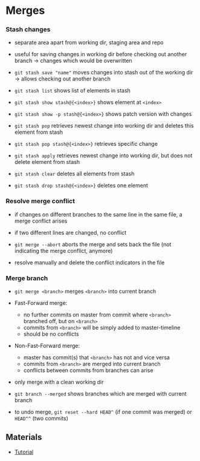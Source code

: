# Merges

### Stash changes

- separate area apart from working dir, staging area and repo
- useful for saving changes in working dir before checking out another branch -> changes which would be overwritten


- `git stash save "name"` moves changes into stash out of the working dir -> allows checking out another branch
- `git stash list` shows list of elements in stash
- `git stash show stash@{<index>}` shows element at `<index>`
- `git stash show -p stash@{<index>}` shows patch version with changes
- `git stash pop` retrieves newest change into working dir and deletes this element from stash
- `git stash pop stash@{<index>}` retrieves specific change
- `git stash apply` retrieves newest change into working dir, but does not delete element from stash
- `git stash clear` deletes all elements from stash
- `git stash drop stash@{<index>}` deletes one element

### Resolve merge conflict

- if changes on different branches to the same line in the same file, a merge conflict arises
- if two different lines are changed, no conflict


- `git merge --abort` aborts the merge and sets back the file (not indicating the merge conflict, anymore)
- resolve manually and delete the conflict indicators in the file

### Merge branch

- `git merge <branch>` merges `<branch>` into current branch


- Fast-Forward merge:
    - no further commits on master from commit where `<branch>` branched off, but on `<branch>`
    - commits from `<branch>` will be simply added to master-timeline
    - should be no conflicts
- Non-Fast-Forward merge:
    - master has commit(s) that `<branch>` has not and vice versa
    - commits from `<branch>` are merged into current branch
    - conflicts between commits from branches can arise


- only merge with a clean working dir
- `git branch --merged` shows branches which are merged with current branch
- to undo merge, `git reset --hard HEAD^` (if one commit was merged) or `HEAD^^` (two commits)


## Materials

- [Tutorial](https://www.lynda.com/Git-tutorials/Git-Branches-Merges-Remotes/5030980-2.html)
